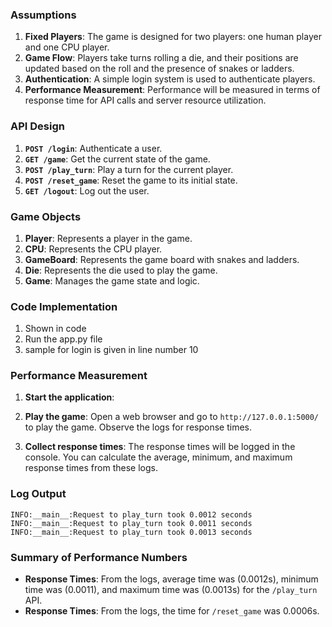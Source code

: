 ### Assumptions
1. **Fixed Players**: The game is designed for two players: one human player and one CPU player.
2. **Game Flow**: Players take turns rolling a die, and their positions are updated based on the roll and the presence of snakes or ladders.
3. **Authentication**: A simple login system is used to authenticate players.
4. **Performance Measurement**: Performance will be measured in terms of response time for API calls and server resource utilization.

### API Design
1. **`POST /login`**: Authenticate a user.
2. **`GET /game`**: Get the current state of the game.
3. **`POST /play_turn`**: Play a turn for the current player.
4. **`POST /reset_game`**: Reset the game to its initial state.
5. **`GET /logout`**: Log out the user.

### Game Objects
1. **Player**: Represents a player in the game.
2. **CPU**: Represents the CPU player.
3. **GameBoard**: Represents the game board with snakes and ladders.
4. **Die**: Represents the die used to play the game.
5. **Game**: Manages the game state and logic.

### Code Implementation
1. Shown in code
2. Run the app.py file
3. sample for login is given in line number 10

### Performance Measurement

1. **Start the application**:

2. **Play the game**:
    Open a web browser and go to `http://127.0.0.1:5000/` to play the game. Observe the logs for response times.

3. **Collect response times**:
    The response times will be logged in the console. You can calculate the average, minimum, and maximum response times from these logs.

### Log Output
```
INFO:__main__:Request to play_turn took 0.0012 seconds
INFO:__main__:Request to play_turn took 0.0011 seconds
INFO:__main__:Request to play_turn took 0.0013 seconds
```

### Summary of Performance Numbers
- **Response Times**: From the logs, average time was (0.0012s), minimum time was (0.0011), and maximum time was (0.0013s) for the `/play_turn` API.
- **Response Times**: From the logs, the time for `/reset_game` was 0.0006s. 
